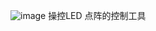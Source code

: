 ![image](https://github.com/user-attachments/assets/53800f8d-b570-4025-94c6-644ab2732b40)
操控LED 点阵的控制工具
